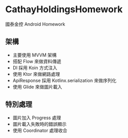 # CathayHoldingsHomework
國泰金控 Android Homework

## 架構
- 主要使用 MVVM 架構
- 搭配 Flow 來做資料傳遞
- DI 採用 Koin 方式注入
- 使用 Ktor 來做網路處理
- ApiResponse 採用 Kotlinx.serialization 來做序列化
- 使用 Glide 來做圖片載入

## 特別處理
- 圖片加入 Progress 處理
- 圖片載入失敗時的錯誤顯示
- 使用 Coordinator 處理收合
